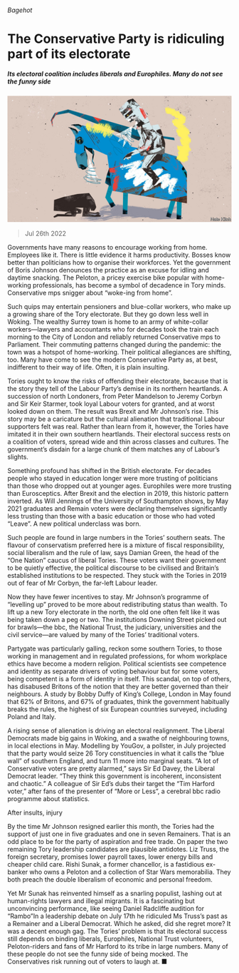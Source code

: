 ###### Bagehot

# The Conservative Party is ridiculing part of its electorate 

##### Its electoral coalition includes liberals and Europhiles. Many do not see the funny side 

![image](images/20220730_BRD000.jpg) 

> Jul 26th 2022 

Governments have many reasons to encourage working from home. Employees like it. There is little evidence it harms productivity. Bosses know better than politicians how to organise their workforces. Yet the government of Boris Johnson denounces the practice as an excuse for idling and daytime snacking. The Peloton, a pricey exercise bike popular with home-working professionals, has become a symbol of decadence in Tory minds. Conservative mps snigger about “woke-ing from home”. 

Such quips may entertain pensioners and blue-collar workers, who make up a growing share of the Tory electorate. But they go down less well in Woking. The wealthy Surrey town is home to an army of white-collar workers—lawyers and accountants who for decades took the train each morning to the City of London and reliably returned Conservative mps to Parliament. Their commuting patterns changed during the pandemic: the town was a hotspot of home-working. Their political allegiances are shifting, too. Many have come to see the modern Conservative Party as, at best, indifferent to their way of life. Often, it is plain insulting. 

Tories ought to know the risks of offending their electorate, because that is the story they tell of the Labour Party’s demise in its northern heartlands. A succession of north Londoners, from Peter Mandelson to Jeremy Corbyn and Sir Keir Starmer, took loyal Labour voters for granted, and at worst looked down on them. The result was Brexit and Mr Johnson’s rise. This story may be a caricature but the cultural alienation that traditional Labour supporters felt was real. Rather than learn from it, however, the Tories have imitated it in their own southern heartlands. Their electoral success rests on a coalition of voters, spread wide and thin across classes and cultures. The government’s disdain for a large chunk of them matches any of Labour’s slights.

Something profound has shifted in the British electorate. For decades people who stayed in education longer were more trusting of politicians than those who dropped out at younger ages. Europhiles were more trusting than Eurosceptics. After Brexit and the election in 2019, this historic pattern inverted. As Will Jennings of the University of Southampton shows, by May 2021 graduates and Remain voters were declaring themselves significantly less trusting than those with a basic education or those who had voted “Leave”. A new political underclass was born. 

Such people are found in large numbers in the Tories’ southern seats. The flavour of conservatism preferred here is a mixture of fiscal responsibility, social liberalism and the rule of law, says Damian Green, the head of the “One Nation” caucus of liberal Tories. These voters want their government to be quietly effective, the political discourse to be civilised and Britain’s established institutions to be respected. They stuck with the Tories in 2019 out of fear of Mr Corbyn, the far-left Labour leader. 

Now they have fewer incentives to stay. Mr Johnson’s programme of “levelling up” proved to be more about redistributing status than wealth. To lift up a new Tory electorate in the north, the old one often felt like it was being taken down a peg or two. The institutions Downing Street picked out for brawls—the bbc, the National Trust, the judiciary, universities and the civil service—are valued by many of the Tories’ traditional voters.

Partygate was particularly galling, reckon some southern Tories, to those working in management and in regulated professions, for whom workplace ethics have become a modern religion. Political scientists see competence and identity as separate drivers of voting behaviour but for some voters, being competent is a form of identity in itself. This scandal, on top of others, has disabused Britons of the notion that they are better governed than their neighbours. A study by Bobby Duffy of King’s College, London in May found that 62% of Britons, and 67% of graduates, think the government habitually breaks the rules, the highest of six European countries surveyed, including Poland and Italy.

A rising sense of alienation is driving an electoral realignment. The Liberal Democrats made big gains in Woking, and a swathe of neighbouring towns, in local elections in May. Modelling by YouGov, a pollster, in July projected that the party would seize 26 Tory constituencies in what it calls the “blue wall” of southern England, and turn 11 more into marginal seats. “A lot of Conservative voters are pretty alarmed,” says Sir Ed Davey, the Liberal Democrat leader. “They think this government is incoherent, inconsistent and chaotic.” A colleague of Sir Ed’s dubs their target the “Tim Harford voter,” after fans of the presenter of “More or Less”, a cerebral bbc radio programme about statistics. 

After insults, injury

By the time Mr Johnson resigned earlier this month, the Tories had the support of just one in five graduates and one in seven Remainers. That is an odd place to be for the party of aspiration and free trade. On paper the two remaining Tory leadership candidates are plausible antidotes. Liz Truss, the foreign secretary, promises lower payroll taxes, lower energy bills and cheaper child care. Rishi Sunak, a former chancellor, is a fastidious ex-banker who owns a Peloton and a collection of Star Wars memorabilia. They both preach the double liberalism of economic and personal freedom. 

Yet Mr Sunak has reinvented himself as a snarling populist, lashing out at human-rights lawyers and illegal migrants. It is a fascinating but unconvincing performance, like seeing Daniel Radcliffe audition for “Rambo”In a leadership debate on July 17th he ridiculed Ms Truss’s past as a Remainer and a Liberal Democrat. Which he asked, did she regret more? It was a decent enough gag. The Tories’ problem is that its electoral success still depends on binding liberals, Europhiles, National Trust volunteers, Peloton-riders and fans of Mr Harford to its tribe in large numbers. Many of these people do not see the funny side of being mocked. The Conservatives risk running out of voters to laugh at. ■





